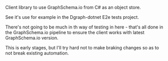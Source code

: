 Client library to use GraphSchema.io from C# as an object store.

See it's use for example in the Dgraph-dotnet E2e tests project.

There's not going to be much in th way of testing in here - that's all done in the GraphSchema.io pipeline to ensure the client works with latest GraphSchema.io version.  

This is early stages, but I'll try hard not to make braking changes so as to not break existing automation.
